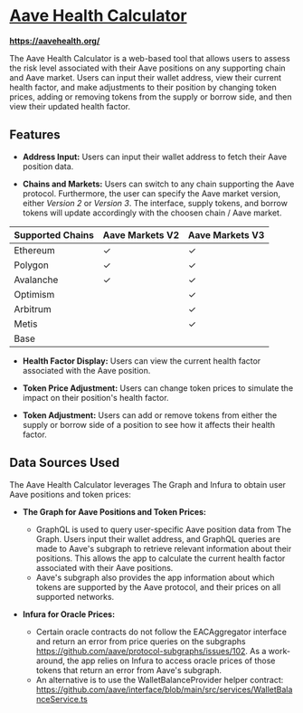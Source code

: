 # [Aave Health Calculator](https://aavehealth.org/)

**https://aavehealth.org/**

The Aave Health Calculator is a web-based tool that allows users to assess the risk level associated with their Aave positions on any supporting chain and Aave market. Users can input their wallet address, view their current health factor, and make adjustments to their position by changing token prices, adding or removing tokens from the supply or borrow side, and then view their updated health factor.

## Features

- **Address Input:** Users can input their wallet address to fetch their Aave position data.

- **Chains and Markets:** Users can switch to any chain supporting the Aave protocol. Furthermore, the user can specify the Aave market version, either *Version 2* or *Version 3*. The interface, supply tokens, and borrow tokens will update accordingly with the choosen chain / Aave market.

| Supported Chains   | Aave Markets V2  | Aave Markets V3  |
|--------------------|------------------|------------------|
| Ethereum           | <span>&#10003;</span> | <span>&#10003;</span> |
| Polygon            | <span>&#10003;</span> | <span>&#10003;</span> |
| Avalanche          | <span>&#10003;</span> | <span>&#10003;</span> |
| Optimism           || <span>&#10003;</span> |
| Arbitrum           || <span>&#10003;</span> |
| Metis              || <span>&#10003;</span> |
|Base|||


- **Health Factor Display:** Users can view the current health factor associated with the Aave position.

- **Token Price Adjustment:** Users can change token prices to simulate the impact on their position's health factor.

- **Token Adjustment:** Users can add or remove tokens from either the supply or borrow side of a position to see how it affects their health factor.

## Data Sources Used

The Aave Health Calculator leverages The Graph and Infura to obtain user Aave positions and token prices:

- **The Graph for Aave Positions and Token Prices:**
  - GraphQL is used to query user-specific Aave position data from The Graph. Users input their wallet address, and GraphQL queries are made to Aave's subgraph to retrieve relevant information about their positions. This allows the app to calculate the current health factor associated with their Aave positions.
  - Aave's subgraph also provides the app information about which tokens are supported by the Aave protocol, and their prices on all supported networks. 

- **Infura for Oracle Prices:**
  - Certain oracle contracts do not follow the EACAggregator interface and return an error from price queries on the subgraphs https://github.com/aave/protocol-subgraphs/issues/102. As a work-around, the app relies on Infura to access oracle prices of those tokens that return an error from Aave's subgraph.
  -  An alternative is to use the WalletBalanceProvider helper contract: https://github.com/aave/interface/blob/main/src/services/WalletBalanceService.ts
